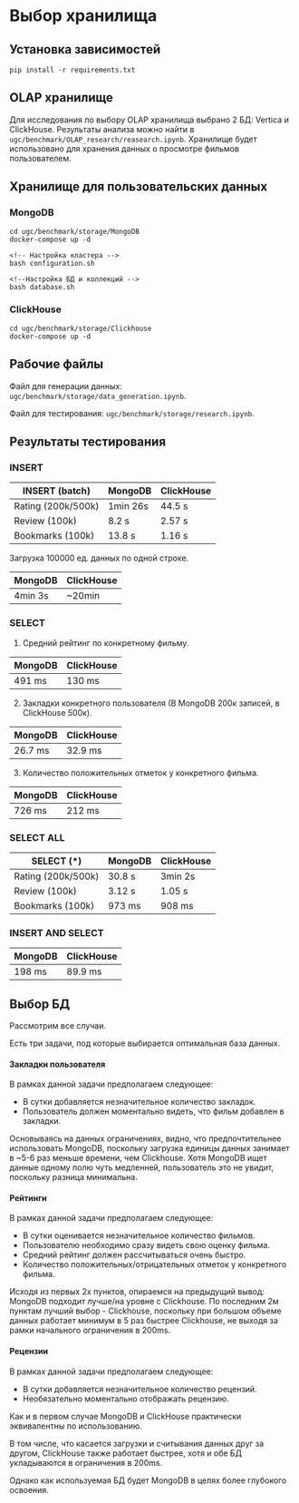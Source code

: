 # Выбор хранилища

## Установка зависимостей
```angular2html
pip install -r requirements.txt
```

## OLAP хранилище
Для исследования по выбору OLAP хранилища выбрано 2 БД: Vertica и ClickHouse.
Результаты анализа можно найти в `ugc/benchmark/OLAP_research/reasearch.ipynb`.
Хранилище будет использовано для хранения данных о просмотре фильмов пользователем.

## Хранилище для пользовательских данных

### MongoDB

```angular2html
cd ugc/benchmark/storage/MongoDB
docker-compose up -d

<!-- Настройка кластера -->
bash configuration.sh

<!--Настройка БД и коллекций -->
bash database.sh
```

### ClickHouse
```angular2html
cd ugc/benchmark/storage/Clickhouse
docker-compose up -d
```

## Рабочие файлы
Файл для генерации данных: `ugc/benchmark/storage/data_generation.ipynb`.

Файл для тестирования: `ugc/benchmark/storage/research.ipynb`.



## Результаты тестирования
### INSERT


| INSERT  (batch)       | MongoDB  | ClickHouse |
|-----------------------|----------|------------|
| Rating    (200k/500k) | 1min 26s | 44.5 s     |
| Review      (100k)    | 8.2 s    | 2.57 s     |
| Bookmarks   (100k)    | 13.8 s   | 1.16 s     |


Загрузка 100000 ед. данных по одной строке.

| MongoDB | ClickHouse |
|---------|------------|
| 4min 3s | ~20min     |

### SELECT


1. Средний рейтинг по конкретному фильму.

| MongoDB | ClickHouse |
|---------|------------|
| 491 ms  | 130 ms     |


2. Закладки конкретного пользователя (В MongoDB 200к записей, в ClickHouse 500к).

| MongoDB | ClickHouse |
|---------|------------|
| 26.7 ms | 32.9 ms    |

3. Количество положительных отметок у конкретного фильма.

| MongoDB | ClickHouse |
|---------|------------|
| 726 ms  | 212 ms     |

### SELECT ALL

| SELECT  (*)           | MongoDB | ClickHouse |
|-----------------------|---------|------------|
| Rating    (200k/500k) | 30.8 s  | 3min 2s    |
| Review      (100k)    | 3.12 s  | 1.05 s     |
| Bookmarks   (100k)    | 973 ms  | 908 ms     |


### INSERT AND SELECT

| MongoDB | ClickHouse |
|---------|------------|
| 198 ms  | 89.9 ms    |




## Выбор БД
Рассмотрим все случаи.

Есть три задачи, под которые выбирается оптимальная база данных.

#### Закладки пользователя
В рамках данной задачи предполагаем следующее: 
* В сутки добавляется незначительное количество закладок.
* Пользователь должен моментально видеть, что фильм добавлен в закладки.

Основываясь на данных ограничениях, видно, что предпочтительнее использовать MongoDB, 
поскольку загрузка единицы данных занимает в ~5-6 раз меньше времени, чем Clickhouse.
Хотя MongoDB ищет данные одному полю чуть медленней, пользователь это не увидит, 
поскольку разница минимальна.



#### Рейтинги
В рамках данной задачи предполагаем следующее: 
* В сутки оценивается незначительное количество фильмов.
* Пользователю необходимо сразу видеть свою оценку фильма.
* Средний рейтинг должен рассчитываться очень быстро.
* Количество положительных/отрицательных отметок у конкретного фильма.

Исходя из первых 2х пунктов, опираемся на предыдущий вывод: MongoDB подходит лучше/на уровне с Clickhouse.
По последним 2м пунктам лучший выбор - Clickhouse, поскольку при большом объеме данных работает минимум в 5 раз быстрее 
Clickhouse, не выходя за рамки начального ограничения в 200ms.

#### Рецензии
В рамках данной задачи предполагаем следующее:
* В сутки добавляется незначительное количество рецензий.
* Необязательно моментально отображать рецензию.

Как и в первом случае MongoDB и ClickHouse практически эквивалентны по использованию.

В том числе, что касается загрузки и считывания данных друг за другом, ClickHouse также работает быстрее, хотя и обе БД укладываются в ограничения в 200ms.

Однако как используемая БД будет MongoDB в целях более глубокого освоения.



